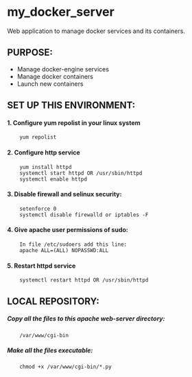 # **my_docker_server**
Web application to manage docker services and its containers.

## PURPOSE:
- Manage docker-engine services
- Manage docker containers
- Launch new containers

## SET UP THIS ENVIRONMENT:
#### 1. Configure yum repolist in your linux system
        yum repolist
#### 2. Configure http service
        yum install httpd
        systemctl start httpd OR /usr/sbin/httpd
        systemctl enable httpd   
#### 3. Disable firewall and selinux security:
        setenforce 0
        systemctl disable firewalld or iptables -F
#### 4. Give apache user permissions of sudo:
        In file /etc/sudoers add this line:
        apache ALL=(ALL) NOPASSWD:ALL
#### 5. Restart httpd service
        systemctl restart httpd OR /usr/sbin/httpd
        
## LOCAL REPOSITORY:
##### Copy all the files to this apache web-server directory:
        /var/www/cgi-bin
##### Make all the files executable:
        chmod +x /var/www/cgi-bin/*.py
